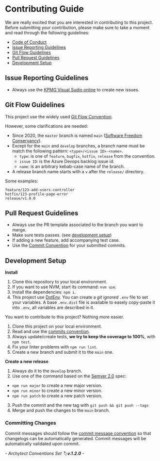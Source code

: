 # Contributing Guide

We are really excited that you are interested in contributing to this project. Before submitting your contribution, please make sure to take a moment and read through the following guidelines:

- [Code of Conduct](./CODE_OF_CONDUCT.md)
- [Issue Reporting Guidelines](#issue-reporting-guidelines)
- [Git Flow Guidelines](#git-flow-guidelines)
- [Pull Request Guidelines](#pull-request-guidelines)
- [Development Setup](#development-setup)

## Issue Reporting Guidelines

- Always use the [KPMG Visual Sudio online](https://kpmgfr.visualstudio.com) to create new issues.

## Git Flow Guidelines

This project use the widely used [Git Flow Convention](https://danielkummer.github.io/git-flow-cheatsheet/index.html).

However, some clarifications are needed:
- Since 2020, the `master` branch is named `main` ([Software Freedom Conservancy](https://sfconservancy.org/news/2020/jun/23/gitbranchname/)).
- Except for the `main` and `develop` branches, a branch name must be match the following pattern: `<type>/<issue ID>-<name>`.
  - `type`: is one of `feature`, `bugfix`, `hotfix`, `release` from the convention.
  - `issue ID`: is the Azure Devops backlog issue id.
  - `name`: is an arbitrary kebab-case name of the branch.
- A release branch name starts with a `v` after the `release/` directory.

Some examples:
```
feature/123-add-users-controller
hotfix/123-profile-page-error
release/v1.0.0
```

## Pull Request Guidelines

- Always use the PR template associated to the branch you want to merge.
- Make sure tests passes. (see [development setup](#development-setup))
- If adding a new feature, add accompanying test case.
- Use the [Commit Convention](./COMMIT_CONVENTION.md) for your submitted commits.

## Development Setup

**Install**
1. Clone this repository to your local environment.
2. If you want to use NVM, start its command: `nvm use`.
3. Install the dependencies: `npm i`.
4. This project use [DotEnv](https://github.com/motdotla/dotenv). You can create a _git ignored_ `.env` file to set your variables. A base `.env.dist` file is available to easely copy-paste it into `.env`, all variables are described in it.

You want to contribute to this project? Nothing more easier.

1. Clone this project on your local environment.
2. Read and use the [commits convention](./.azuredevops/COMMIT_CONVENTION.md).
3. Always update/create tests, **we try to keep the coverage to 100%**, with `npm test`.
4. Fix your linter problems with `npm run lint`.
5. Create a new branch and submit it to the `main` one.

**Create a new release**
1. Always do it to the `develop` branch.
2. Use one of the command based on the [Semver 2.0](https://semver.org) spec:
  * `npm run major` to create a new major version.
  * `npm run minor` to create a new minor version.
  * `npm run patch` to create a new patch version.
3. Push the commit and the new tag with `git push && git push --tags`
4. Merge and push the changes to the `main` branch.

### Committing Changes

Commit messages should follow the [commit message convention](./COMMIT_CONVENTION.md) so that changelogs can be automatically generated. Commit messages will be automatically validated upon commit.

_- Archytect Conventions Set 🏷️<!-- AY_Version -->**v.1.2.0**<!-- /AY_Version --> -_
